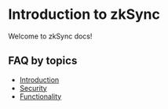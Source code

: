 # Introduction to zkSync

Welcome to zkSync docs!

## FAQ by topics

- [Introduction](intro)
- [Security](security)
- [Functionality](functionality)
